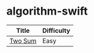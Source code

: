 # algorithm-swift

Title | Difficulty
------------ | -------------
[Two Sum](https://github.com/DexCodeFactory/algorithm-swift/blob/master/TwoSum.swift) | Easy
